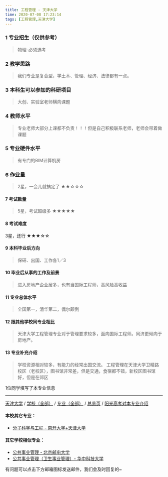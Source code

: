 ```yaml
---
title: 工程管理 - 天津大学
time: 2020-07-08 17:23:14
tags: [工程管理,天津大学]
---
```

### 1 专业招生（仅供参考）  
> 物理-必须选考


### 2 教学思路
> 我们专业是复合型，学土木、管理、经济、法律都有一点。


### 3 本科生可以参加的科研项目
>  大创、实验室老师横向课题


### 4 教师水平
> 专业老师大部分上课都不负责！！！但是自己积极联系老师，老师会带着做课题


### 5 专业硬件水平
> 有专门的BIM计算机房


### 6 作业量
>2星，一会儿就搞定了
★★☆☆☆


#### 7 考试数量
>5星，考试超级多
★★★★★



#### 8 考试难度
> 
3星，还行
★★★☆☆


#### 9 本科毕业后方向
> 保研、出国、工作各1／3


#### 10 毕业后从事的工作及前景
> 进入房地产企业居多，也有当国际工程师，高风险高收益


#### 11 专业总体水平
> 全国第一，清华第二，偶尔颠倒


#### 12 跟其他学校同专业相比
> 天津大学工程管理专业对于管理要求较多，面向国际工程师。同济更倾向于房地产。


#### 13 专业补充介绍
> 学校资源相对较多，有能力的经常出国交流。
工程管理在天津大学卫精路校区（老校区），图书馆非常差，但是交通，食宿都不错，新校区图书馆好，但是在郊区

1位同学填写了本专业信息
***
[天津大学](https://univgo.github.io/2020/07/08/天津大学) / [学校（全部）](https://univgo.github.io/2020/07/09/学校汇总页) / [专业（全部）](https://univgo.github.io/2020/07/09/专业汇总页) / [总览页](https://univgo.github.io/2020/07/09/总览) / [阳光高考对本专业介绍](http://gaokao.chsi.com.cn/sch/zyk/view.do?schId=73394683&specId=73385248
)
#### 本校其它专业：
- [分子科学与工程 - 南开大学+天津大学](https://univgo.github.io/2020/07/08/分子科学与工程%20-%20南开大学+天津大学) 

#### 其它学校相似专业：
- [公共事业管理 - 北京邮电大学](https://univgo.github.io/2020/07/08/公共事业管理%20-%20北京邮电大学)
- [公共事业管理（卫生事业管理）- 华中科技大学](https://univgo.github.io/2020/07/08/公共事业管理（卫生事业管理）-%20华中科技大学)

有问题可以点击下方邮箱图标发送邮件，我们会及时回复的~